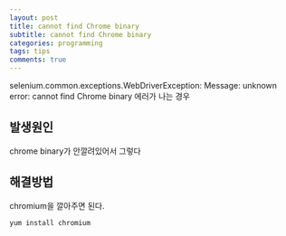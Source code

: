 ```yaml
---
layout: post
title: cannot find Chrome binary
subtitle: cannot find Chrome binary
categories: programming
tags: tips
comments: true
---
```


selenium.common.exceptions.WebDriverException: Message: unknown error: cannot find Chrome binary 에러가 나는 경우

## 발생원인
chrome binary가 안깔려있어서 그렇다

## 해결방법
chromium을 깔아주면 된다.

```
yum install chromium
```